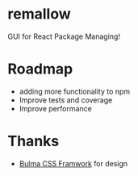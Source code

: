 # remallow
GUI for React Package Managing! 


# Roadmap
- adding more functionality to npm
- Improve tests and coverage
- Improve performance

# Thanks

- [Bulma CSS Framwork](https://github.com/jgthms/bulma) for design